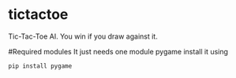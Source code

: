 # tictactoe
Tic-Tac-Toe AI. You win if you draw against it.

#Required modules
It just needs one module pygame install it using
```
pip install pygame



